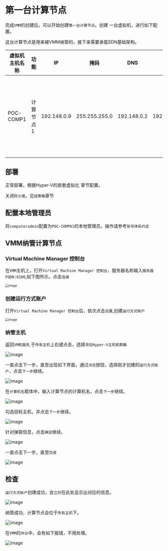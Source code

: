 # 第一台计算节点



完成`VMM`的创建后，可以开始创建`第一台计算节点`。创建 一台虚拟机，进行如下配置。

这台计算节点是用来被VMM纳管的，接下来需要承载SDN基础架构。



| 虚拟机主机名称 | 功能      | IP          | 掩码          | DNS         | 网关        | CPU  | 内存 | 硬盘                                      |
| -------------- | --------- | ----------- | ------------- | ----------- | ----------- | ---- | ---- | ----------------------------------------- |
| POC-COMP1      | 计算节点1 | 192.148.0.9 | 255.255.255.0 | 192.148.0.2 | 192.148.0.1 | 8    | 20G  | 需要嵌套放置6-9台虚拟机，至少分配200G磁盘 |

## 部署

正常部署，根据Hyper-V的嵌套虚拟化`章节配置。

关闭`防火墙`，见`组策略`章节

## 配置本地管理员

将`computeradmin`配置为`POC-COMP01`的本地管理员。操作请参考`账号体系约定`

## VMM纳管计算节点

### Virtual Machine Manager 控制台

在`VMM`主机上，打开`Virtual Machine Manager 控制台`，服务器名称输入`服务器FQDN:8100`,如下图所示。点击`连接`

<img src=".gitbook/assets/20210707135042.png" alt="image" style="zoom: 67%;" />

### 创建运行方式账户

打开`Virtual Machine Manager 控制台`后，依次点击`设置`,创建`运行方式帐户`

<img src=".gitbook/assets/20210707135532.png" alt="image" style="zoom: 67%;" />



### 纳管主机

返回`VM和服务`,于`所有主机`上右键点击，选择`添加Hyper-V主机和群集`

![image](.gitbook/assets/20210707140148.png)

一直点击下一步，直至出现如下界面，通过`浏览`按钮，选择刚才创建的`运行方式帐户`，点击`下一步`继续。

![image](.gitbook/assets/20210707140344.png)

在`计算机名`框体中，输入计算节点的计算机名，点击`下一步`继续。

![image](.gitbook/assets/20210707140512.png)

勾选目标主机，并点击`下一步`继续。

![image](.gitbook/assets/20210707140735.png)

针对弹窗信息，点击`确定`继续。

![image](.gitbook/assets/20210707140826.png)

一直点击下一步，直至`完成`

![image](.gitbook/assets/20210707140908.png)

## 检查

`运行方式帐户`创建成功，会`立刻`在此处显示出对应的信息。

![image](.gitbook/assets/20210707135949.png)

纳管成功，计算节点会位于`所有主机`下。

![image](.gitbook/assets/20210707141459.png)

在`VMM`的`作业`中，会有如下报错，不用处理。

![image](.gitbook/assets/20210707142124.png)

